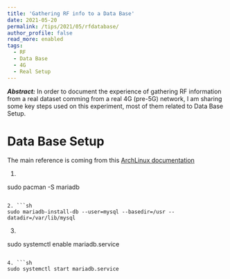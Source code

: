 ```yaml
---
title: 'Gathering RF info to a Data Base'
date: 2021-05-20
permalink: /tips/2021/05/rfdatabase/
author_profile: false
read_more: enabled
tags:
  - RF
  - Data Base
  - 4G
  - Real Setup
---
```


***Abstract:*** In order to document the experience of gathering RF information from a real dataset comming from a real 4G (pre-5G) network, I am sharing some key steps used on this experiment, most of them related to Data Base Setup.

Data Base Setup
=======

The main reference is coming from this [ArchLinux documentation](https://wiki.archlinux.org/title/MariaDB)

1. ```sh
sudo pacman -S mariadb
```

2. ```sh
sudo mariadb-install-db --user=mysql --basedir=/usr --datadir=/var/lib/mysql
```

3. ```sh
sudo systemctl enable mariadb.service
``` 

4. ```sh
sudo systemctl start mariadb.service
``` 

